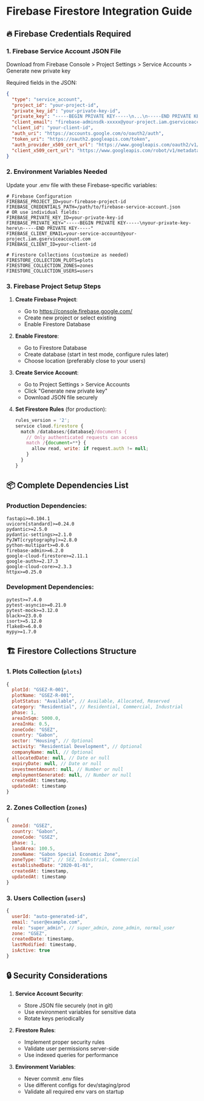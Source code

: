 # Firebase Firestore Integration Guide

## 🔥 Firebase Credentials Required

### 1. Firebase Service Account JSON File
Download from Firebase Console > Project Settings > Service Accounts > Generate new private key

Required fields in the JSON:
```json
{
  "type": "service_account",
  "project_id": "your-project-id",
  "private_key_id": "your-private-key-id", 
  "private_key": "-----BEGIN PRIVATE KEY-----\n...\n-----END PRIVATE KEY-----\n",
  "client_email": "firebase-adminsdk-xxxxx@your-project.iam.gserviceaccount.com",
  "client_id": "your-client-id",
  "auth_uri": "https://accounts.google.com/o/oauth2/auth",
  "token_uri": "https://oauth2.googleapis.com/token",
  "auth_provider_x509_cert_url": "https://www.googleapis.com/oauth2/v1/certs",
  "client_x509_cert_url": "https://www.googleapis.com/robot/v1/metadata/x509/firebase-adminsdk-xxxxx%40your-project.iam.gserviceaccount.com"
}
```

### 2. Environment Variables Needed

Update your .env file with these Firebase-specific variables:

```env
# Firebase Configuration
FIREBASE_PROJECT_ID=your-firebase-project-id
FIREBASE_CREDENTIALS_PATH=/path/to/firebase-service-account.json
# OR use individual fields:
FIREBASE_PRIVATE_KEY_ID=your-private-key-id
FIREBASE_PRIVATE_KEY="-----BEGIN PRIVATE KEY-----\nyour-private-key-here\n-----END PRIVATE KEY-----"
FIREBASE_CLIENT_EMAIL=your-service-account@your-project.iam.gserviceaccount.com
FIREBASE_CLIENT_ID=your-client-id

# Firestore Collections (customize as needed)
FIRESTORE_COLLECTION_PLOTS=plots
FIRESTORE_COLLECTION_ZONES=zones  
FIRESTORE_COLLECTION_USERS=users
```

### 3. Firebase Project Setup Steps

1. **Create Firebase Project**:
   - Go to https://console.firebase.google.com/
   - Create new project or select existing
   - Enable Firestore Database

2. **Enable Firestore**:
   - Go to Firestore Database
   - Create database (start in test mode, configure rules later)
   - Choose location (preferably close to your users)

3. **Create Service Account**:
   - Go to Project Settings > Service Accounts
   - Click "Generate new private key"
   - Download JSON file securely

4. **Set Firestore Rules** (for production):
   ```javascript
   rules_version = '2';
   service cloud.firestore {
     match /databases/{database}/documents {
       // Only authenticated requests can access
       match /{document=**} {
         allow read, write: if request.auth != null;
       }
     }
   }
   ```

## 📦 Complete Dependencies List

### Production Dependencies:
```pip-requirements
fastapi>=0.104.1
uvicorn[standard]>=0.24.0
pydantic>=2.5.0
pydantic-settings>=2.1.0
PyJWT[cryptography]>=2.8.0
python-multipart>=0.0.6
firebase-admin>=6.2.0
google-cloud-firestore>=2.11.1
google-auth>=2.17.3
google-cloud-core>=2.3.3
httpx>=0.25.0
```

### Development Dependencies:
```pip-requirements
pytest>=7.4.0
pytest-asyncio>=0.21.0
pytest-mock>=3.12.0
black>=23.0.0
isort>=5.12.0
flake8>=6.0.0
mypy>=1.7.0
```

## 🏗️ Firestore Collections Structure

### 1. Plots Collection (`plots`)
```javascript
{
  plotId: "GSEZ-R-001",
  plotName: "GSEZ-R-001", 
  plotStatus: "Available", // Available, Allocated, Reserved
  category: "Residential", // Residential, Commercial, Industrial
  phase: 1,
  areaInSqm: 5000.0,
  areaInHa: 0.5,
  zoneCode: "GSEZ",
  country: "Gabon",
  sector: "Housing", // Optional
  activity: "Residential Development", // Optional
  companyName: null, // Optional
  allocatedDate: null, // Date or null
  expiryDate: null, // Date or null  
  investmentAmount: null, // Number or null
  employmentGenerated: null, // Number or null
  createdAt: timestamp,
  updatedAt: timestamp
}
```

### 2. Zones Collection (`zones`)
```javascript
{
  zoneId: "GSEZ",
  country: "Gabon",
  zoneCode: "GSEZ",
  phase: 1,
  landArea: 100.5,
  zoneName: "Gabon Special Economic Zone",
  zoneType: "SEZ", // SEZ, Industrial, Commercial
  establishedDate: "2020-01-01",
  createdAt: timestamp,
  updatedAt: timestamp
}
```

### 3. Users Collection (`users`) 
```javascript
{
  userId: "auto-generated-id",
  email: "user@example.com",
  role: "super_admin", // super_admin, zone_admin, normal_user
  zone: "GSEZ", 
  createdDate: timestamp,
  lastModified: timestamp,
  isActive: true
}
```

## 🔒 Security Considerations

1. **Service Account Security**:
   - Store JSON file securely (not in git)
   - Use environment variables for sensitive data
   - Rotate keys periodically

2. **Firestore Rules**:
   - Implement proper security rules
   - Validate user permissions server-side
   - Use indexed queries for performance

3. **Environment Variables**:
   - Never commit .env files
   - Use different configs for dev/staging/prod
   - Validate all required env vars on startup
